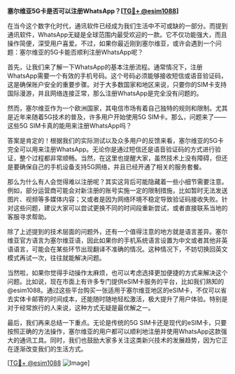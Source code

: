 **塞尔维亚5G卡是否可以注册WhatsApp？[[TG💪+ @esim1088](https://t.me/s/esim1088)]**

在当今这个数字化时代，通讯软件已经成为我们生活中不可或缺的一部分。而提到通讯软件，WhatsApp无疑是全球范围内最受欢迎的一款。它不仅功能强大，而且操作简便，深受用户喜爱。不过，如果你最近刚到塞尔维亚，或许会遇到一个问题：塞尔维亚的5G卡能否顺利注册WhatsApp呢？

首先，让我们来了解一下WhatsApp的基本注册流程。通常情况下，注册WhatsApp需要一个有效的手机号码。这个号码必须能够接收短信或语音验证码，这是确保账户安全的重要步骤。对于大多数国家和地区来说，只要你的SIM卡支持国际漫游，并且网络连接正常，那么注册WhatsApp是完全没有问题的。

然而，塞尔维亚作为一个欧洲国家，其电信市场有着自己独特的规则和限制。尤其是近年来随着5G技术的普及，许多用户开始使用5G SIM卡。那么，问题来了——这些5G SIM卡真的能用来注册WhatsApp吗？

答案是肯定的！根据我们的实际测试以及众多用户的反馈来看，塞尔维亚的5G卡完全可以用来注册WhatsApp。无论你是通过短信还是语音验证码的方式进行验证，整个过程都非常顺畅。当然，在这里也提醒大家，虽然技术上没有障碍，但还是要确保自己的手机设备支持5G网络，并且已经开通了相关的服务套餐。

那么为什么有人会觉得难以注册呢？其实这背后可能隐藏着一些小细节需要注意。例如，部分运营商可能会对新注册的账号实施一定的限制措施，比如暂时无法发送图片、视频等多媒体内容；又或者是因为网络环境不稳定导致验证码接收失败。针对这些问题，建议大家可以尝试更换不同的时间段重新尝试，或者直接联系当地的客服寻求帮助。

除了上述提到的技术层面的问题外，还有一个值得注意的地方就是语言差异。塞尔维亚官方语言为塞尔维亚语，因此如果你的手机系统语言设置为中文或者其他非英语语言，可能会在某些环节出现翻译不准确的情况。这种情况下，不妨切换回英文模式再试一次，往往就能解决问题。

当然啦，如果你觉得手动操作太麻烦，也可以考虑选择更加便捷的方式来解决这个问题。比如说，现在市面上有许多专门提供eSIM卡服务的平台，比如我们熟知的@esim1088。通过这些平台购买一张适用于塞尔维亚地区的eSIM卡，不仅可以省去实体卡邮寄的时间成本，还能随时随地轻松激活，极大提升了用户体验。特别是对于经常旅行的人来说，这种方式无疑是最优解之一。

最后，我们再来总结一下重点。无论是传统的5G SIM卡还是现代的eSIM卡，只要按照正确的方法操作，塞尔维亚的用户都可以顺利地注册并使用WhatsApp这款强大的通讯工具。同时，我们也鼓励大家多关注这类新兴技术的发展趋势，因为它正在逐渐改变我们的生活方式。

[[TG💪+ @esim1088](https://t.me/s/esim1088) ![Image](https://i.postimg.cc/4NQfJmqS/Snipaste-2025-05-13-00-14-12.png)]